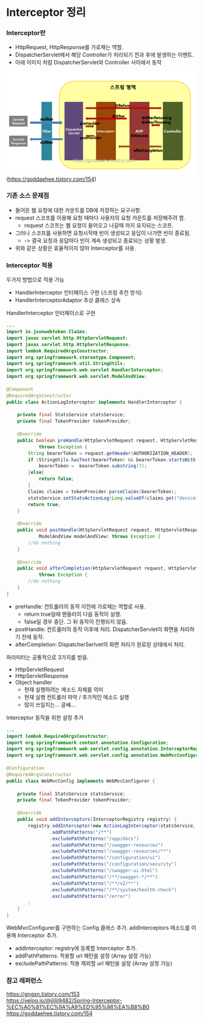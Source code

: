 # Interceptor 정리

### Interceptor란
* HttpRequest, HttpResponse를 가로채는 역할.
* DispatcherServlet에서 해당 Controller가 처리되기 전과 후에 발생하는 이벤트.
* 아래 이미지 처럼 DispatcherServlet와 Controller 사이에서 동작

![spring-mvc](./images/flow.png)\
(https://goddaehee.tistory.com/154)

### 기존 소스 문제점
* 들어온 웹 요청에 대한 카운트를 DB에 저장하는 요구사항.
* request 스코프를 이용해 요청 때마다 사용자의 요청 카운트를 저장해주려 함.
  * request 스코프는 웹 요청이 들어오고 나갈때 까지 유지되는 스코프.
* 그러나 스코프를 사용하면 요청시작때 빈이 생성되고 응답이 나가면 빈이 종료됨.
  * -> 결국 요청과 응답마다 빈이 계속 생성되고 종료되는 상황 발생.
* 위와 같은 상황은 효율적이지 않아 Interceptor를 사용.

### Interceptor 적용
두가지 방법으로 적용 가능
* HandlerInterceptor 인터페이스 구현 (스프링 추천 방식)
* HandlerInterceptorAdaptor 추상 클래스 상속

HandlerInterceptor 인터페이스로 구현
```java
...
import io.jsonwebtoken.Claims;
import javax.servlet.http.HttpServletRequest;
import javax.servlet.http.HttpServletResponse;
import lombok.RequiredArgsConstructor;
import org.springframework.stereotype.Component;
import org.springframework.util.StringUtils;
import org.springframework.web.servlet.HandlerInterceptor;
import org.springframework.web.servlet.ModelAndView;

@Component
@RequiredArgsConstructor
public class ActionLogInterceptor implements HandlerInterceptor {

    private final StatsService statsService;
    private final TokenProvider tokenProvider;

    @Override
    public boolean preHandle(HttpServletRequest request, HttpServletResponse response, Object handler)
            throws Exception {
        String bearerToken = request.getHeader(AUTHORIZATION_HEADER);
        if (StringUtils.hasText(bearerToken) && bearerToken.startsWith(BEARER_PREFIX)) {
            bearerToken =  bearerToken.substring(7);
        }else{
            return false;
        }
        Claims claims = tokenProvider.parseClaims(bearerToken);
        statsService.setStatsActionLog(Long.valueOf(claims.get("deviceId").toString()));
        return true;
    }

    @Override
    public void postHandle(HttpServletRequest request, HttpServletResponse response, Object handler,
            ModelAndView modelAndView) throws Exception {
        //do nothing
    }

    @Override
    public void afterCompletion(HttpServletRequest request, HttpServletResponse response, Object handler, Exception ex)
            throws Exception {
        //do nothing
    }
}

```
* preHandle: 컨트롤러의 동작 이전에 가로채는 역할로 사용.
  * return true일때 핸들러의 다음 동작이 실행. 
  * false일 경우 중단. 그 뒤 동작이 진행되지 않음.
* postHandle: 컨트롤러의 동작 이후에 처리. DispatcherServlet이 화면을 처리하기 전에 동작.
* afterCompletion: DispatcherSerlvet의 화면 처리가 완료된 상태에서 처리.

파라미터는 공통적으로 3가지를 받음.
* HttpServletRequest
* HttpServletResponse
* Object handler
    * 현재 실행하려는 메소드 자체를 의미
    * 현재 실행 컨트롤러 파악 / 추가적인 메소드 실행
    * 많이 쓰일지는... 글쎄...

Interceptor 동작을 위한 설정 추가
```java
...
import lombok.RequiredArgsConstructor;
import org.springframework.context.annotation.Configuration;
import org.springframework.web.servlet.config.annotation.InterceptorRegistry;
import org.springframework.web.servlet.config.annotation.WebMvcConfigurer;

@Configuration
@RequiredArgsConstructor
public class WebMvcConfig implements WebMvcConfigurer {

    private final StatsService statsService;
    private final TokenProvider tokenProvider;

    @Override
    public void addInterceptors(InterceptorRegistry registry) {
        registry.addInterceptor(new ActionLogInterceptor(statsService, tokenProvider))
                .addPathPatterns("/**")
                .excludePathPatterns("/app/docs")
                .excludePathPatterns("/swagger-resources")
                .excludePathPatterns("/swagger-resources/**")
                .excludePathPatterns("/configuration/ui")
                .excludePathPatterns("/configuration/security")
                .excludePathPatterns("/swagger-ui.html")
                .excludePathPatterns("/**/swagger-*/**")
                .excludePathPatterns("/**/v2/**")
                .excludePathPatterns("/**/system/health-check")
                .excludePathPatterns("/error")
        ;
    }
}
```
WebMvcConfigurer를 구현하는 Config 클래스 추가. addInterceptors 메소드를 이용해 Interceptor 추가.
* addInterceptor: registry에 등록할 Interceptor 추가.
* addPathPatterns: 적용할 url 패턴을 설정 (Array 설정 가능)
* excludePathPatterns: 적용 제외할 url 패턴을 설정 (Array 설정 가능)

### 참고 레퍼런스
https://gngsn.tistory.com/153 \
https://velog.io/@ililil9482/Spring-Interceptor-%EC%A0%81%EC%9A%A9%ED%95%98%EA%B8%B0 \
https://goddaehee.tistory.com/154